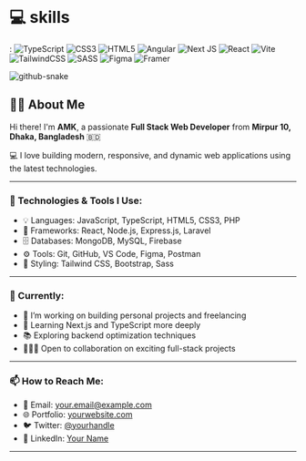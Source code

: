 <img scr="![markus-spiske-6pflEeSzGUo-unsplash](https://github.com/user-attachments/assets/96d7b08a-e538-4bfa-98f8-b2049f1f12f5)
">
# 💻 skills
:
![TypeScript](https://img.shields.io/badge/typescript-%23007ACC.svg?style=for-the-badge&logo=typescript&logoColor=white) 
![CSS3](https://img.shields.io/badge/css3-%231572B6.svg?style=for-the-badge&logo=css3&logoColor=white) 
![HTML5](https://img.shields.io/badge/html5-%23E34F26.svg?style=for-the-badge&logo=html5&logoColor=white) 
![Angular](https://img.shields.io/badge/angular-%23DD0031.svg?style=for-the-badge&logo=angular&logoColor=white) 
![Next JS](https://img.shields.io/badge/Next-black?style=for-the-badge&logo=next.js&logoColor=white) 
![React](https://img.shields.io/badge/react-%2320232a.svg?style=for-the-badge&logo=react&logoColor=%2361DAFB) 
![Vite](https://img.shields.io/badge/vite-%23646CFF.svg?style=for-the-badge&logo=vite&logoColor=white) 
![TailwindCSS](https://img.shields.io/badge/tailwindcss-%2338B2AC.svg?style=for-the-badge&logo=tailwind-css&logoColor=white) 
![SASS](https://img.shields.io/badge/SASS-hotpink.svg?style=for-the-badge&logo=SASS&logoColor=white) 
![Figma](https://img.shields.io/badge/figma-%23F24E1E.svg?style=for-the-badge&logo=figma&logoColor=white) 
![Framer](https://img.shields.io/badge/Framer-black?style=for-the-badge&logo=framer&logoColor=blue) 

<picture>
  <source media="(prefers-color-scheme: dark)" srcset="https://raw.githubusercontent.com/tobiasmeyhoefer/tobiasmeyhoefer/output/github-snake-dark.svg" />
  <source media="(prefers-color-scheme: light)" srcset="https://raw.githubusercontent.com/tobiasmeyhoefer/tobiasmeyhoefer/output/github-snake.svg" />
  <img alt="github-snake" src="https://raw.githubusercontent.com/tobiasmeyhoefer/tobiasmeyhoefer/output/github-snake.svg" />
</picture>





## 👨‍💻 About Me

Hi there! I'm **AMK**, a passionate **Full Stack Web Developer** from **Mirpur 10, Dhaka, Bangladesh** 🇧🇩

💻 I love building modern, responsive, and dynamic web applications using the latest technologies.

---

### 🔧 Technologies & Tools I Use:
- 💡 Languages: JavaScript, TypeScript, HTML5, CSS3, PHP
- 🧱 Frameworks: React, Node.js, Express.js, Laravel
- 🗄️ Databases: MongoDB, MySQL, Firebase
- ⚙️ Tools: Git, GitHub, VS Code, Figma, Postman
- 🎨 Styling: Tailwind CSS, Bootstrap, Sass

---

### 🚀 Currently:
- 🔭 I’m working on building personal projects and freelancing
- 🌱 Learning Next.js and TypeScript more deeply
- 📚 Exploring backend optimization techniques
- 🧑‍🤝‍🧑 Open to collaboration on exciting full-stack projects

---

### 📫 How to Reach Me:
- 📧 Email: your.email@example.com
- 🌐 Portfolio: [yourwebsite.com](https://yourwebsite.com)
- 🐦 Twitter: [@yourhandle](https://twitter.com/yourhandle)
- 💼 LinkedIn: [Your Name](https://linkedin.com/in/your-profile)

---


